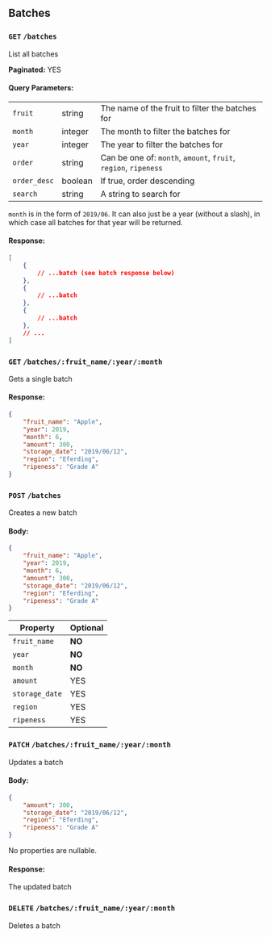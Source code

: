 ## Batches

### `GET` `/batches`
List all batches

__Paginated:__ YES

#### Query Parameters:
||||
|-|-|-|
| `fruit` | string | The name of the fruit to filter the batches for |
| `month` | integer | The month to filter the batches for |
| `year` | integer | The year to filter the batches for |
| `order` | string | Can be one of: `month`, `amount`, `fruit`, `region`, `ripeness` |
| `order_desc` | boolean | If true, order descending |
| `search` | string | A string to search for |

`month` is in the form of `2019/06`. It can also just be a year
(without a slash), in which case all batches for that year will be
returned.

#### Response:
```json
[
	{
		// ...batch (see batch response below)
	},
	{
		// ...batch
	},
	{
		// ...batch
	},
	// ...
]
```


### `GET` `/batches/:fruit_name/:year/:month`
Gets a single batch

#### Response:
```json
{
	"fruit_name": "Apple",
	"year": 2019,
	"month": 6,
	"amount": 300,
	"storage_date": "2019/06/12",
	"region": "Eferding",
	"ripeness": "Grade A"
}
```


### `POST` `/batches`
Creates a new batch

#### Body:
```json
{
	"fruit_name": "Apple",
	"year": 2019,
	"month": 6,
	"amount": 300,
	"storage_date": "2019/06/12",
	"region": "Eferding",
	"ripeness": "Grade A"
}
```

| Property | Optional |
|-|-|
| `fruit_name` | __NO__ |
| `year` | __NO__ |
| `month` | __NO__ |
| `amount` | YES |
| `storage_date` | YES |
| `region` | YES |
| `ripeness` | YES |


### `PATCH` `/batches/:fruit_name/:year/:month`
Updates a batch

#### Body:
```json
{
	"amount": 300,
	"storage_date": "2019/06/12",
	"region": "Eferding",
	"ripeness": "Grade A"
}
```

No properties are nullable.

#### Response:
The updated batch


### `DELETE` `/batches/:fruit_name/:year/:month`
Deletes a batch
